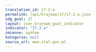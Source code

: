 ```yaml
---
translation_id: 17-2-a
permalink: /api/krajowe/17/17-2-a.json
sdg_goal: 17
layout: json_krajowe_goal_indicator
indicator: "17.2.a"
zmienne: ogółem
kategorie: null
source_url: www.stat.gov.pl
---
```

